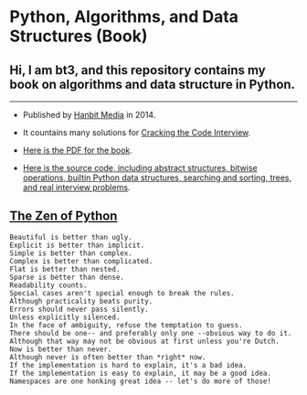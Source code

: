 # Python, Algorithms, and Data Structures (Book)


## Hi, I am bt3, and this repository contains my book on algorithms and data structure in Python.

---

* Published by [Hanbit Media](http://www.hanbit.co.kr/) in 2014.

* It countains many solutions for [Cracking the Code Interview](https://www.amazon.com/Cracking-Coding-Interview-Programming-Questions/dp/0984782850/).

* [Here is the PDF for the book](https://github.com/bt3gl/Book_on_Python_Algorithms_and_Data_Structure/blob/master/book/ebook_pdf/book_second_edition.pdf).

* [Here is the source code, including abstract structures, bitwise operations, builtin Python data structures, searching and sorting, trees, and real interview problems](https://github.com/bt3gl/Book_on_Python_Algorithms_and_Data_Structure/tree/master/book/ebook_src).



## [The Zen of Python](https://www.python.org/dev/peps/pep-0020/)

```
Beautiful is better than ugly.
Explicit is better than implicit.
Simple is better than complex.
Complex is better than complicated.
Flat is better than nested.
Sparse is better than dense.
Readability counts.
Special cases aren't special enough to break the rules.
Although practicality beats purity.
Errors should never pass silently.
Unless explicitly silenced.
In the face of ambiguity, refuse the temptation to guess.
There should be one-- and preferably only one --obvious way to do it.
Although that way may not be obvious at first unless you're Dutch.
Now is better than never.
Although never is often better than *right* now.
If the implementation is hard to explain, it's a bad idea.
If the implementation is easy to explain, it may be a good idea.
Namespaces are one honking great idea -- let's do more of those!
```
